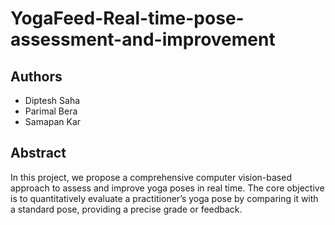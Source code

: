 # YogaFeed-Real-time-pose-assessment-and-improvement
## Authors
- Diptesh Saha
- Parimal Bera
- Samapan Kar
## Abstract
In this project, we propose a comprehensive computer vision-based approach to assess and improve yoga poses in real time. The core objective is to quantitatively evaluate a practitioner’s yoga pose by comparing it with a standard pose, providing a precise grade or feedback.

